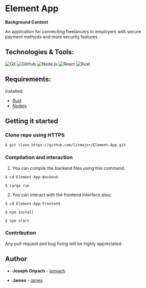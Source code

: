 # Element App

**Background Context**

An application for connecting freelancers to employers with secure payment methods and more security features.

## Technologies & Tools:

![Git](https://img.shields.io/badge/≡-Git-F05032?logo=git&style=flat-square&labelColor=282828)
![GitHub](https://img.shields.io/badge/≡-GitHub-181717?logo=GitHub&style=flat-square&labelColor=282828)
![Node.js](https://img.shields.io/badge/≡-Node.js-339933?logo=node.js&style=flat-square&labelColor=282828)
![React](https://img.shields.io/badge/≡-React-61DAFB?logo=react&style=flat-square&labelColor=282828)
![Rust](https://img.shields.io/badge/≡-Rust-363636?logo=rust&style=flat-square&labelColor=282828)



## Requirements:
Installed:
- [Rust](https://www.rust-lang.org/tools/install)
- [Nodejs](https://nodejs.org/en/download)

## Getting it started
### Clone repo using HTTPS
```
$ git clone https://github.com/litmajor/Element-App.git
```
### Compilation and interaction
1. You can compile the backend files using this command:

```
$ cd Element-App-Backend
```
```
$ cargo run
```
2. You can interact with the frontend interface also;
```
$ cd Element-App-Frontend
```
```
$ npm install
```
```
$ npm start
```

### Contribution
Any pull request and bug fixing will be highly appreciated.

## Author
* **Joseph Onyach** - [jonyach](https://github.com/jonyach)

* **James** - [james](https://github.com/litmajor)